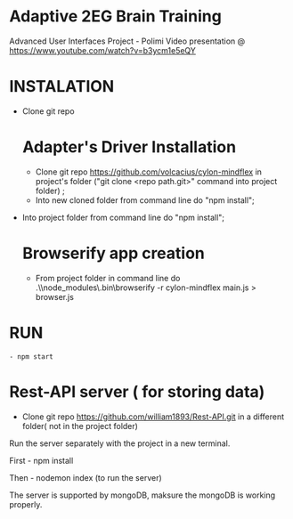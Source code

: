 # Adaptive 2EG Brain Training
Advanced User Interfaces Project - Polimi
Video presentation @ https://www.youtube.com/watch?v=b3ycm1e5eQY

# INSTALATION 
- Clone git repo
	
	# Adapter's Driver Installation
	- Clone git repo https://github.com/volcacius/cylon-mindflex in project's folder ("git clone \<repo path.git\>" command into project folder) ;
	- Into new cloned folder from command line do "npm install";

- Into project folder from command line do "npm install";

	# Browserify app creation
	- From project folder in command line do .\\\node_modules\\.bin\browserify -r cylon-mindflex main.js > browser.js

# RUN  
	- npm start
	
	
# Rest-API server ( for storing data)

- Clone git repo https://github.com/william1893/Rest-API.git in a different folder( not in the project folder) 

Run the server separately with the project in a new terminal.

First - npm install

Then - nodemon index (to run the server)

The server is supported by mongoDB,  maksure the mongoDB is working properly. 

	
	
